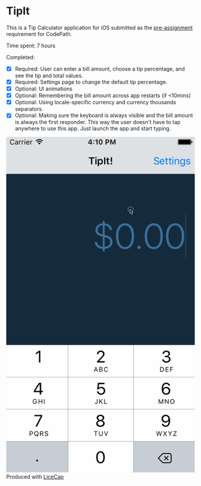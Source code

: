 # TipIt

This is a Tip Calculator application for iOS submitted as the [pre-assignment](https://gist.github.com/timothy1ee/7747214) requirement for CodePath.

Time spent: 7 hours

Completed:

* [x] Required: User can enter a bill amount, choose a tip percentage, and see the tip and total values.
* [x] Required: Settings page to change the default tip percentage.
* [x] Optional: UI animations
* [x] Optional: Remembering the bill amount across app restarts (if <10mins)
* [x] Optional: Using locale-specific currency and currency thousands separators.
* [x] Optional: Making sure the keyboard is always visible and the bill amount is always the first responder. This way the user doesn't have to tap anywhere to use this app. Just launch the app and start typing.

![Video Walkthrough](TipIt.gif)
Produced with [LiceCap](http://www.cockos.com/licecap/)
